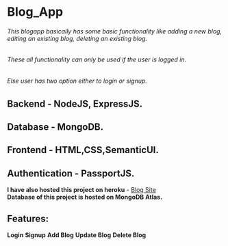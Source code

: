 # Blog_App

###### This blogapp basically has some basic functionality like adding a new blog, editing an existing blog, deleting an existing blog.  
###### These all functionality can only be used if the user is logged in.  
###### Else user has two option either to login or signup.

## Backend - NodeJS, ExpressJS. 
## Database - MongoDB.
## Frontend - HTML,CSS,SemanticUI.
## Authentication - PassportJS.

**I have also hosted this project on heroku** - [Blog Site](https://fast-brushlands-51366.herokuapp.com/login)  
**Database of this project is hosted on MongoDB Atlas.**

## Features:  

**Login**
**Signup**
**Add Blog**
**Update Blog**
**Delete Blog**

